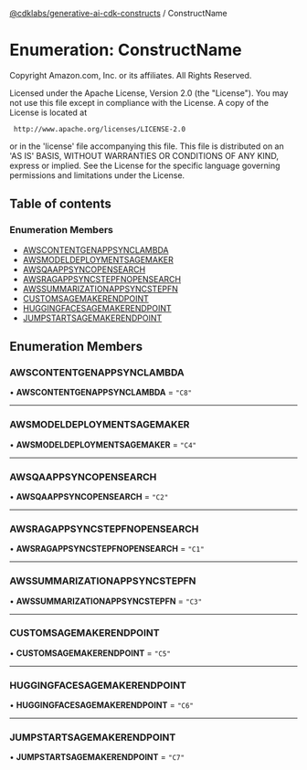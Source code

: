 [@cdklabs/generative-ai-cdk-constructs](../README.md) / ConstructName

# Enumeration: ConstructName

Copyright Amazon.com, Inc. or its affiliates. All Rights Reserved.

 Licensed under the Apache License, Version 2.0 (the "License"). You may not use this file except in compliance
 with the License. A copy of the License is located at

     http://www.apache.org/licenses/LICENSE-2.0

 or in the 'license' file accompanying this file. This file is distributed on an 'AS IS' BASIS, WITHOUT WARRANTIES
 OR CONDITIONS OF ANY KIND, express or implied. See the License for the specific language governing permissions
 and limitations under the License.

## Table of contents

### Enumeration Members

- [AWSCONTENTGENAPPSYNCLAMBDA](ConstructName.md#awscontentgenappsynclambda)
- [AWSMODELDEPLOYMENTSAGEMAKER](ConstructName.md#awsmodeldeploymentsagemaker)
- [AWSQAAPPSYNCOPENSEARCH](ConstructName.md#awsqaappsyncopensearch)
- [AWSRAGAPPSYNCSTEPFNOPENSEARCH](ConstructName.md#awsragappsyncstepfnopensearch)
- [AWSSUMMARIZATIONAPPSYNCSTEPFN](ConstructName.md#awssummarizationappsyncstepfn)
- [CUSTOMSAGEMAKERENDPOINT](ConstructName.md#customsagemakerendpoint)
- [HUGGINGFACESAGEMAKERENDPOINT](ConstructName.md#huggingfacesagemakerendpoint)
- [JUMPSTARTSAGEMAKERENDPOINT](ConstructName.md#jumpstartsagemakerendpoint)

## Enumeration Members

### AWSCONTENTGENAPPSYNCLAMBDA

• **AWSCONTENTGENAPPSYNCLAMBDA** = ``"C8"``

___

### AWSMODELDEPLOYMENTSAGEMAKER

• **AWSMODELDEPLOYMENTSAGEMAKER** = ``"C4"``

___

### AWSQAAPPSYNCOPENSEARCH

• **AWSQAAPPSYNCOPENSEARCH** = ``"C2"``

___

### AWSRAGAPPSYNCSTEPFNOPENSEARCH

• **AWSRAGAPPSYNCSTEPFNOPENSEARCH** = ``"C1"``

___

### AWSSUMMARIZATIONAPPSYNCSTEPFN

• **AWSSUMMARIZATIONAPPSYNCSTEPFN** = ``"C3"``

___

### CUSTOMSAGEMAKERENDPOINT

• **CUSTOMSAGEMAKERENDPOINT** = ``"C5"``

___

### HUGGINGFACESAGEMAKERENDPOINT

• **HUGGINGFACESAGEMAKERENDPOINT** = ``"C6"``

___

### JUMPSTARTSAGEMAKERENDPOINT

• **JUMPSTARTSAGEMAKERENDPOINT** = ``"C7"``
